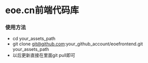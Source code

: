 #    eoe.cn前端代码库

###  使用方法
*   cd your_assets_path
*   git clone git@github.com:your_github_account/eoefrontend.git your_assets_path
*   以后更新直接在里面git pull即可
